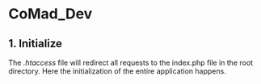 # CoMad_Dev

## 1. Initialize
The *.htaccess* file will redirect all requests to the index.php file in the root directory. Here the initialization of the entire application happens.
